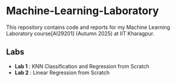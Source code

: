 # Machine-Learning-Laboratory  
This repository contains code and reports for my Machine Learning Laboratory course[AI29201] (Autumn 2025) at IIT Kharagpur.  
## Labs
- **Lab 1** : KNN Classification and Regression from Scratch
- **Lab 2** : Linear Regression from Scratch 
